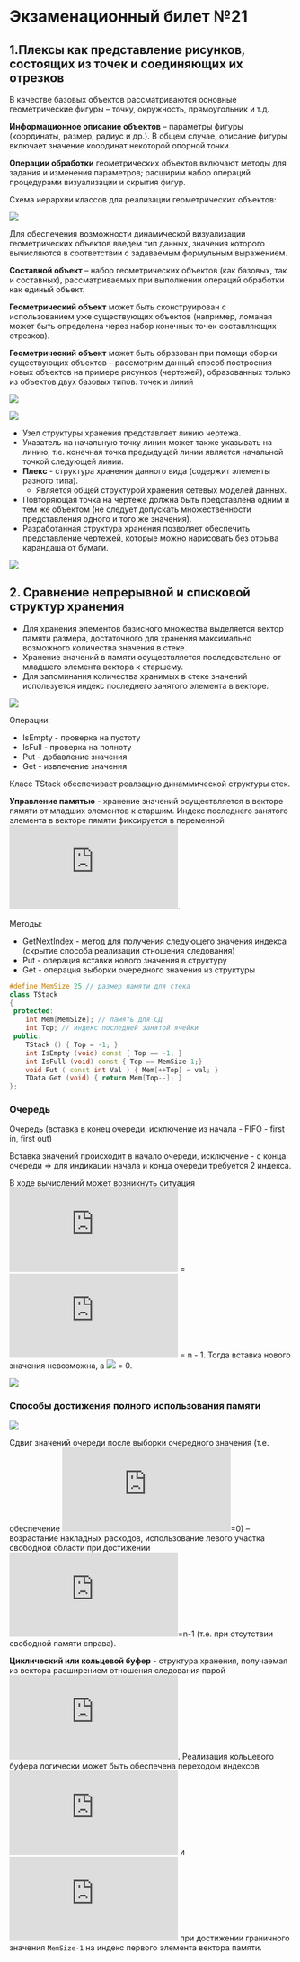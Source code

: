 # Экзаменационный билет №21

## 1.Плексы как представление рисунков, состоящих из точек и соединяющих их отрезков

В качестве базовых объектов рассматриваются основные геометрические фигуры – точку, окружность, прямоугольник и т.д.

**Информационное описание объектов** – параметры фигуры (координаты, размер, радиус и др.). В общем случае, описание фигуры включает значение координат некоторой опорной точки.

**Операции обработки** геометрических объектов включают методы для задания и изменения параметров; расширим набор операций процедурами визуализации и скрытия фигур.

Схема иерархии классов для реализации геометрических объектов:

![](../pictures/ticket21-1.png)

Для обеспечения возможности динамической визуализации геометрических объектов введем тип данных, значения которого вычисляются в соответствии с задаваемым формульным выражением.

**Составной объект** – набор геометрических объектов (как базовых, так и составных), рассматриваемых при выполнении операций обработки как единый объект.

**Геометрический объект** может быть сконструирован с использованием уже существующих объектов (например, ломаная может быть определена через набор конечных точек составляющих отрезков).

**Геометрический объект** может быть образован при помощи сборки существующих объектов – рассмотрим данный способ построения новых объектов на примере рисунков (чертежей), образованных только из объектов двух базовых типов: точек и линий

![](../pictures/ticket21-2.png)

![](../pictures/ticket21-3.png)

- Узел структуры хранения представляет линию чертежа.
- Указатель на начальную точку линии может также указывать на линию, т.е. конечная точка предыдущей линии является начальной точкой следующей линии.
- **Плекс** - структура хранения данного вида (содержит элементы разного типа).
    - Является общей структурой хранения сетевых моделей данных.
- Повторяющая точка на чертеже должна быть представлена одним и тем же объектом (не следует допускать множественности представления одного и того же значения).
- Разработанная структура хранения позволяет обеспечить представление чертежей, которые можно нарисовать без отрыва карандаша от бумаги.

![](../pictures/ticket21-4.png)

## 2. Сравнение непрерывной и списковой структур хранения

<!-- ![](../pictures/ticket21-5.png) -->

- Для хранения элементов базисного множества выделяется вектор памяти размера, достаточного для хранения максимально возможного количества значения в стеке.
- Хранение значений в памяти осуществляется последовательно от младшего элемента вектора к старшему.
- Для запоминания количества хранимых в стеке значений используется индекс последнего занятого элемента в векторе.

![](../pictures/ticket21-5.png)

Операции:

- IsEmpty - проверка на пустоту
- IsFull - проверка на полноту
- Put - добавление значения
- Get - извлечение значения

<!-- ![](../pictures/ticket21-7.png) -->

Класс TStack обеспечивает реалзацию динаммической структуры стек.

**Управление памятью** - хранение значений осуществляется в векторе пямяти от младших элементов к старшим. Индекс последнего занятого элемента в векторе пямяти фиксируется в переменной ![](https://latex.codecogs.com/svg.latex?%5Clarge%20H_i).

Методы:

- GetNextIndex - метод для получения следующего значения индекса (скрытие способа реализации отношения следования)
- Put - операция вставки нового значения в структуру
- Get - операция выборки очередного значения из структуры

<!-- ![](../pictures/ticket21-8.png) -->

```C++
#define MemSize 25 // размер памяти для стека
class TStack
{
 protected:
    int Mem[MemSize]; // память для СД
    int Top; // индекс последней занятой ячейки
 public:
    TStack () { Top = -1; }
    int IsEmpty (void) const { Top == -1; }
    int IsFull (void) const { Top == MemSize-1;}
    void Put ( const int Val ) { Mem[++Top] = val; }
    TData Get (void) { return Mem[Top--]; }
};
```

### Очередь

Очередь (вставка в конец очереди, исключение из начала - FIFO - first in, first out)

Вставка значений происходит в начало очереди, исключение - с конца очереди => для индикации начала и конца очереди требуется 2 индекса.

В ходе вычислений может возникнуть ситуация ![](https://latex.codecogs.com/svg.latex?%5Clarge%20L_i) = ![](https://latex.codecogs.com/svg.latex?%5Clarge%20H_i) = n - 1. Тогда вставка нового значения невозможна, а ![](https://latex.codecogs.com/svg.latex?%5Clarge%20E_{mem) = 0.

![](../pictures/ticket21-6.png)

### Способы достижения полного использования памяти

![](../pictures/ticket21-7.png)

Сдвиг значений очереди после выборки очередного значения (т.е. обеспечение ![](https://latex.codecogs.com/svg.latex?%5Clarge%20L_i)=0) – возрастание накладных расходов, использование левого участка свободной области при достижении ![](https://latex.codecogs.com/svg.latex?%5Clarge%20H_i)=n-1 (т.е. при отсутствии свободной памяти справа).

**Циклический или кольцевой буфер** - структура хранения, получаемая из вектора расширением отношения следования парой ![](https://latex.codecogs.com/svg.latex?%5Clarge%20p%28a_n%2Ca_1%29). Реализация кольцевого буфера логически может быть обеспечена переходом индексов ![](https://latex.codecogs.com/svg.latex?%5Clarge%20L_i) и ![](https://latex.codecogs.com/svg.latex?%5Clarge%20H_i) при достижении граничного значения `MemSize-1` на индекс первого элемента вектора памяти.
